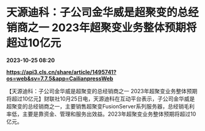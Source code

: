 # 天源迪科：子公司金华威是超聚变的总经销商之一 2023年超聚变业务整体预期将超过10亿元

**2023-10-25 08:20**

**https://api3.cls.cn/share/article/1495741?os=web&sv=7.7.5&app=CailianpressWeb**

【天源迪科：子公司金华威是超聚变的总经销商之一 2023年超聚变业务整体预期将超过10亿元】财联社10月25日电，天源迪科在互动平台表示，子公司金华威是超聚变的总经销商之一，主要销售超聚变FusionServer系列服务器，总经销毛利率低，主要是靠资金、管理和服务出效益。2023年超聚变业务整体预期将超过10亿元。